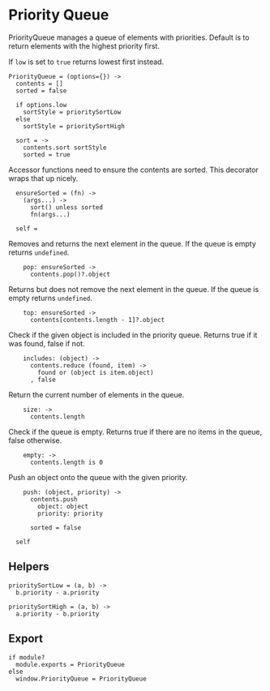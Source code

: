 Priority Queue
==============

PriorityQueue manages a queue of elements with priorities. Default
is to return elements with the highest priority first.

If `low` is set to `true` returns lowest first instead.

    PriorityQueue = (options={}) ->
      contents = []
      sorted = false

      if options.low
        sortStyle = prioritySortLow
      else
        sortStyle = prioritySortHigh

      sort = ->
        contents.sort sortStyle
        sorted = true

Accessor functions need to ensure the contents are sorted. This decorator wraps
that up nicely.

      ensureSorted = (fn) ->
        (args...) ->
          sort() unless sorted
          fn(args...)

      self =

Removes and returns the next element in the queue. If the queue is empty returns
`undefined`.

        pop: ensureSorted ->
          contents.pop()?.object

Returns but does not remove the next element in the queue. If the queue is empty 
returns `undefined`.

        top: ensureSorted ->
          contents[contents.length - 1]?.object

Check if the given object is included in the priority queue. Returns true if
it was found, false if not.

        includes: (object) ->
          contents.reduce (found, item) ->
            found or (object is item.object)
          , false

Return the current number of elements in the queue.

        size: ->
          contents.length

Check if the queue is empty. Returns true if there are no items in the queue,
false otherwise.

        empty: ->
          contents.length is 0
  
        
Push an object onto the queue with the given priority.

        push: (object, priority) ->
          contents.push
            object: object
            priority: priority
  
          sorted = false
  
      self

Helpers
-------

    prioritySortLow = (a, b) ->
      b.priority - a.priority

    prioritySortHigh = (a, b) ->
      a.priority - b.priority

Export
------

    if module?
      module.exports = PriorityQueue
    else
      window.PriorityQueue = PriorityQueue
